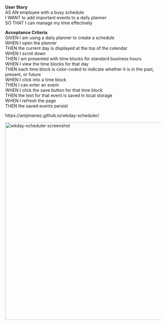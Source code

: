 <b>User Story</br></b>
AS AN employee with a busy schedule</br>
I WANT to add important events to a daily planner</br>
SO THAT I can manage my time effectively</br>

<b>Acceptance Criteria</br></b>
GIVEN I am using a daily planner to create a schedule</br>
WHEN I open the planner</br>
THEN the current day is displayed at the top of the calendar</br>
WHEN I scroll down</br>
THEN I am presented with time blocks for standard business hours</br>
WHEN I view the time blocks for that day</br>
THEN each time block is color-coded to indicate whether it is in the past, present, or future</br>
WHEN I click into a time block</br>
THEN I can enter an event</br>
WHEN I click the save button for that time block</br>
THEN the text for that event is saved in local storage</br>
WHEN I refresh the page</br>
THEN the saved events persist</br>

<p><p>https://amjimenez.github.io/wkday-scheduler/

<p><p><img width="640" alt="wkday-scheduler screenshot" src="https://user-images.githubusercontent.com/99158580/158081495-32e2b2bf-254c-4d4e-a67f-ab18b3a6a9ec.png">

